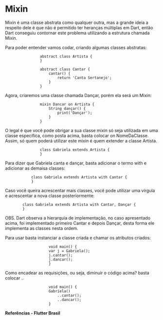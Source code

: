 # Mixin

Mixin é uma classe abstrata como qualquer outra, mas a grande ideia a respeito dele é que não é permitido ter heranças múltiplas em Dart, então Dart conseguiu contornar este problema utilizando a estrutura chamada Mixin.

Para poder entender vamos codar, criando algumas classes abstratas:

                    abstract class Artista {
                    }

                    abstract class Cantar {
                        cantar() {
                            return 'Canta Sertanejo';
                        }
                    }
Agora, criaremos uma classe chamada Dançar, porém ela será um Mixin:

                    mixin Dancar on Artista {
                        String dançar() {
                            print('Dançar');
                        }
                    }
O legal é que você pode obrigar a sua classe mixin só seja utilizada em uma classe específica, como posta acima, basta colocar on NomeDaClasse. Assim, só quem poderá utilizar este mixin é quem extender a classe Artista.

                    class Gabriela extends Artista {
                    }

Para dizer que Gabriela canta e dançar, basta adicionar o termo with e adicionar as demaisa classes:

                class Gabriela extends Artista with Cantar {
                }

Caso você queira acrescentar mais classes, você pode utilizar uma vírgula e acrescentar a nova classe posteriormente:

            class Gabriela extends Artista with Cantar, Dançar {
            }

OBS. Dart observa a hierarquia de implementação, no caso apresentado acima, foi implementado primeiro Cantar e depois Dançar, desta forma ele implementa as classes nesta ordem.

Para usar basta instanciar a classe criada e chamar os atributos criados:

                        void main() {
                        var j = Gabriela();
                        j.cantar();
                        j.dancar();
                        }

Como encadear as requisições, ou seja, diminuir o código acima? basta colocar .. 

                        void main() {
                        Gabriela()
                            ..cantar();
                            ..dancar();
                        }

**Referências - Flutter Brasil**